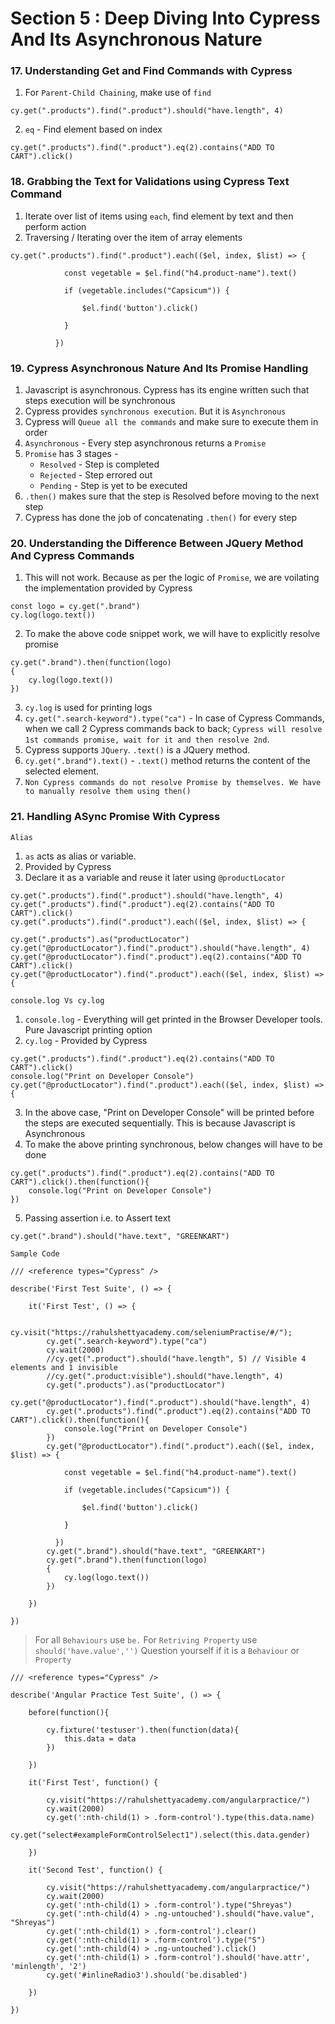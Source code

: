 # Section 5 : Deep Diving Into Cypress And Its Asynchronous Nature

### 17. Understanding Get and Find Commands with Cypress

1. For `Parent-Child Chaining`, make use of `find`
```
cy.get(".products").find(".product").should("have.length", 4)
```
2. `eq` - Find element based on index 
```
cy.get(".products").find(".product").eq(2).contains("ADD TO CART").click()
```

### 18. Grabbing the Text for Validations using Cypress Text Command

1. Iterate over list of items using `each`, find element by text and then perform action 
2. Traversing / Iterating over the item of array elements
```
cy.get(".products").find(".product").each(($el, index, $list) => {
            
            const vegetable = $el.find("h4.product-name").text()

            if (vegetable.includes("Capsicum")) {
              
                $el.find('button').click()
            
            } 

          })
```

### 19. Cypress Asynchronous Nature And Its Promise Handling

1. Javascript is asynchronous. Cypress has its engine written such that steps execution will be synchronous
2. Cypress provides `synchronous execution`. But it is `Asynchronous`
3. Cypress will `Queue all the commands` and make sure to execute them in order
4. `Asynchronous` - Every step asynchronous returns a `Promise`
5. `Promise` has 3 stages -
    * `Resolved` - Step is completed
    * `Rejected` - Step errored out
    * `Pending`  - Step is yet to be executed
6. `.then()` makes sure that the step is Resolved before moving to the next step
7. Cypress has done the job of concatenating `.then()` for every step

### 20. Understanding the Difference Between JQuery Method And Cypress Commands

1. This will not work. Because as per the logic of `Promise`, we are voilating the implementation provided by Cypress
```
const logo = cy.get(".brand")
cy.log(logo.text())
```
2. To make the above code snippet work, we will have to explicitly resolve promise
```
cy.get(".brand").then(function(logo)
{
    cy.log(logo.text())
})
```
3. `cy.log` is used for printing logs
4. `cy.get(".search-keyword").type("ca")` - In case of Cypress Commands, when we call 2 Cypress commands back to back; `Cypress will resolve 1st commands promise, wait for it and then resolve 2nd`.
5. Cypress supports `JQuery`. `.text()` is a JQuery method.
6. `cy.get(".brand").text()` - `.text()` method returns the content of the selected element.
7. `Non Cypress commands do not resolve Promise by themselves. We have to manually resolve them using then()`

### 21. Handling ASync Promise With Cypress

`Alias`
1. `as` acts as alias or variable.
2. Provided by Cypress
3. Declare it as a variable and reuse it later using `@productLocator`
```
cy.get(".products").find(".product").should("have.length", 4)
cy.get(".products").find(".product").eq(2).contains("ADD TO CART").click()
cy.get(".products").find(".product").each(($el, index, $list) => {
```
```
cy.get(".products").as("productLocator")
cy.get("@productLocator").find(".product").should("have.length", 4)
cy.get("@productLocator").find(".product").eq(2).contains("ADD TO CART").click()
cy.get("@productLocator").find(".product").each(($el, index, $list) => {
```

`console.log Vs cy.log`

1. `console.log` - Everything will get printed in the Browser Developer tools. Pure Javascript printing option
2. `cy.log` - Provided by Cypress 
```
cy.get(".products").find(".product").eq(2).contains("ADD TO CART").click()
console.log("Print on Developer Console")
cy.get("@productLocator").find(".product").each(($el, index, $list) => {
```
3. In the above case, "Print on Developer Console" will be printed before the steps are executed sequentially. This is because Javascript is Asynchronous
4. To make the above printing synchronous, below changes will have to be done
```
cy.get(".products").find(".product").eq(2).contains("ADD TO CART").click().then(function(){
    console.log("Print on Developer Console")
})
```
5. Passing assertion i.e. to Assert text
```
cy.get(".brand").should("have.text", "GREENKART")
```

`Sample Code`
```
/// <reference types="Cypress" />

describe('First Test Suite', () => {
    
    it('First Test', () => {

        cy.visit("https://rahulshettyacademy.com/seleniumPractise/#/");
        cy.get(".search-keyword").type("ca")
        cy.wait(2000)
        //cy.get(".product").should("have.length", 5) // Visible 4 elements and 1 invisible
        //cy.get(".product:visible").should("have.length", 4)
        cy.get(".products").as("productLocator")
        cy.get("@productLocator").find(".product").should("have.length", 4)
        cy.get(".products").find(".product").eq(2).contains("ADD TO CART").click().then(function(){
            console.log("Print on Developer Console")
        })
        cy.get("@productLocator").find(".product").each(($el, index, $list) => {
            
            const vegetable = $el.find("h4.product-name").text()

            if (vegetable.includes("Capsicum")) {
              
                $el.find('button').click()
            
            } 

          })
        cy.get(".brand").should("have.text", "GREENKART")
        cy.get(".brand").then(function(logo)
        {
            cy.log(logo.text())
        })  

    })
  
})

```

> For all `Behaviours` use `be.`
> For `Retriving Property` use `should('have.value','')`
> Question yourself if it is a `Behaviour` or `Property`

```
/// <reference types="Cypress" />

describe('Angular Practice Test Suite', () => {
    
    before(function(){

        cy.fixture('testuser').then(function(data){
            this.data = data
        })
        
    })

    it('First Test', function() {

        cy.visit("https://rahulshettyacademy.com/angularpractice/")
        cy.wait(2000)
        cy.get(':nth-child(1) > .form-control').type(this.data.name)
        cy.get("select#exampleFormControlSelect1").select(this.data.gender)

    })

    it('Second Test', function() {

        cy.visit("https://rahulshettyacademy.com/angularpractice/")
        cy.wait(2000)
        cy.get(':nth-child(1) > .form-control').type("Shreyas")
        cy.get(':nth-child(4) > .ng-untouched').should("have.value", "Shreyas")
        cy.get(':nth-child(1) > .form-control').clear()
        cy.get(':nth-child(1) > .form-control').type("S")
        cy.get(':nth-child(4) > .ng-untouched').click()
        cy.get(':nth-child(1) > .form-control').should('have.attr', 'minlength', '2')
        cy.get('#inlineRadio3').should('be.disabled')

    })
  
})

```